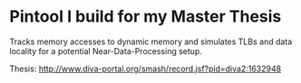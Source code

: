 # Pintool I build for my Master Thesis
Tracks memory accesses to dynamic memory and simulates TLBs and data locality for a 
potential Near-Data-Processing setup.

Thesis: http://www.diva-portal.org/smash/record.jsf?pid=diva2:1632948
